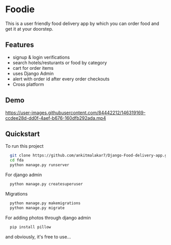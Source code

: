 
# Foodie

This is a user friendly food delivery app by which you can order food and get it at your doorstep.



## Features

- signup & login verifications
- search hotels/resturants or food by category
- cart for order items
- uses Django Admin
- alert with order id after every order checkouts
- Cross platform

## Demo



https://user-images.githubusercontent.com/84442212/146319169-ccdee28d-dd0f-4aef-b676-160dfb292ada.mp4
## Quickstart

To run this project 

```bash
  git clone https://github.com/ankitmalakar7/Django-Food-delivery-app.git
  cd fda
  python manage.py runserver
```
For django admin

```bash
  python manage.py createsuperuser
```
Migrations 

```bash
  python manage.py makemigrations
  python manage.py migrate
```
For adding photos through django admin

```bash
  pip install pillow
```

and obviously, it's free to use...
